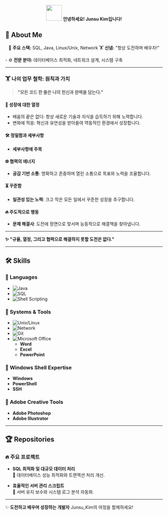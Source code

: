 <p align="center">
  <img src="https://raw.githubusercontent.com/rahulbanerjee26/githubProfileReadmeGenerator/main/gifs/wave.gif" width="50">  
  <b>안녕하세요! Junsu Kim입니다!</b>  
</p>

## 🧔 **About Me**
<p align="center">
  🚀 <b>주요 스택:</b> SQL, Java, Linux/Unix, Network  
  🏋️ <b>신념:</b> "항상 도전하며 배우자!"  
</p>
- ⚙️ <b>전문 분야:</b> 데이터베이스 최적화, 네트워크 설계, 시스템 구축

---


### **🏋️ 나의 업무 철학: 원칙과 가치**  

> **"모든 코드 한 줄은 나의 헌신과 완벽을 담는다."**  


#### **🚀 성장에 대한 열정**  

- 배움의 끝은 없다: 항상 새로운 기술과 지식을 습득하기 위해 노력합니다.
- 변화에 적응: 혁신과 유연성을 받아들여 역동적인 환경에서 성장합니다.
#### **🛠️ 정밀함과 세부사항**  

- **세부사항에 주목**

#### **🌐 협력의 에너지**  

- **공감 기반 소통**: 명확하고 존중하며 열린 소통으로 목표와 노력을 조율합니다.  

#### **⏳ 꾸준함**  

- **일관성 있는 노력**: 크고 작은 모든 일에서 꾸준한 성장을 추구합니다.  

#### **🔥 주도적으로 행동**  
- **문제 해결사**: 도전에 정면으로 맞서며 능동적으로 해결책을 찾아냅니다.  


---  
**✨ "규율, 열정, 그리고 협력으로 해결하지 못할 도전은 없다."**  

---

## 🛠️ **Skills**

### 🔹 **Languages**
- ![Java](https://img.shields.io/badge/-Java-red?logo=Java&logoColor=white&style=for-the-badge)
- ![SQL](https://img.shields.io/badge/-SQL-blue?logo=MySQL&logoColor=white&style=for-the-badge)
- ![Shell Scripting](https://img.shields.io/badge/-Shell_Scripting-black?logo=GNU%20Bash&logoColor=white&style=for-the-badge)

### 🔹 **Systems & Tools**
- ![Unix/Linux](https://img.shields.io/badge/-Unix/Linux-003366?logo=Linux&logoColor=white&style=for-the-badge)
- ![Network](https://img.shields.io/badge/-Network-green?logo=Cisco&logoColor=white&style=for-the-badge)
- ![Git](https://img.shields.io/badge/-Git-black?logo=Git&logoColor=white&style=for-the-badge)
- ![Microsoft Office](https://img.shields.io/badge/-Microsoft%20Office-0078D4?logo=Microsoft&logoColor=white&style=for-the-badge)  
  - **Word**
  - **Excel**
  - **PowerPoint**

### 🔹 **Windows Shell Expertise**
  - **Windows**
  - **PowerShell**
  - **SSH**


### 🔹 **Adobe Creative Tools**
- **Adobe Photoshop**
- **Adobe Illustrator**


---

## 🏆 **Repositories**

### 🔥 **주요 프로젝트**
- **SQL 최적화 및 대규모 데이터 처리**  
  📌 데이터베이스 성능 최적화와 트랜잭션 처리 개선.  

- **효율적인 서버 관리 스크립트**  
  📌 서버 유지 보수와 시스템 로그 분석 자동화.  

---

✨ **도전하고 배우며 성장하는 개발자** Junsu_Kim의 여정을 함께하세요!
